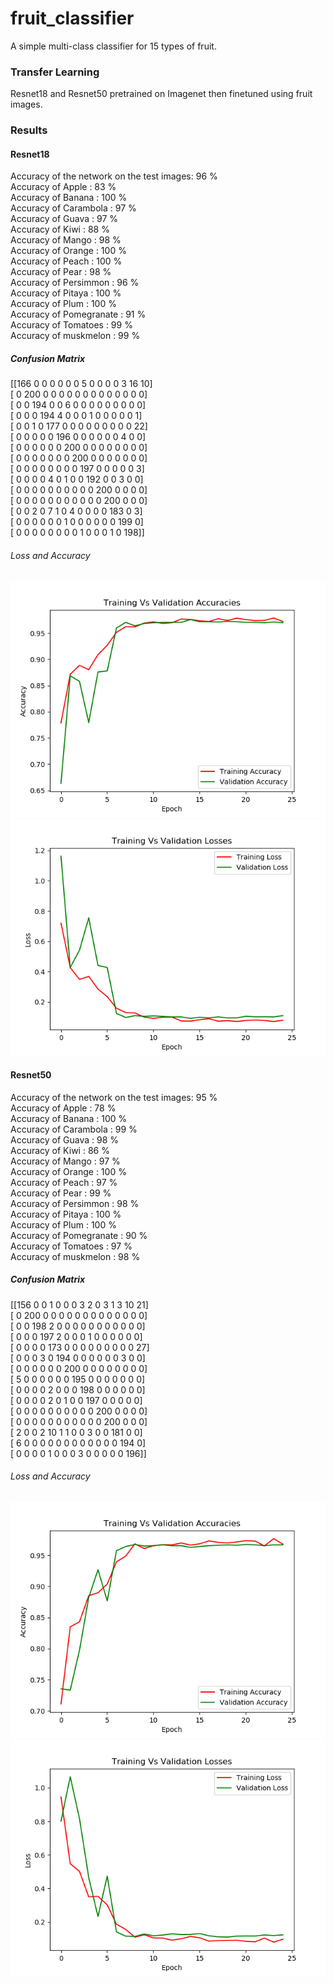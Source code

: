 # fruit_classifier
A simple multi-class classifier for 15 types of fruit.
### Transfer Learning
Resnet18 and Resnet50 pretrained on Imagenet then finetuned using fruit images.
### Results
#### Resnet18
Accuracy of the network on the test images: 96 %  
Accuracy of Apple : 83 %  
Accuracy of Banana : 100 %  
Accuracy of Carambola : 97 %  
Accuracy of Guava : 97 %  
Accuracy of  Kiwi : 88 %  
Accuracy of Mango : 98 %  
Accuracy of Orange : 100 %  
Accuracy of Peach : 100 %  
Accuracy of  Pear : 98 %  
Accuracy of Persimmon : 96 %  
Accuracy of Pitaya : 100 %  
Accuracy of  Plum : 100 %  
Accuracy of Pomegranate : 91 %  
Accuracy of Tomatoes : 99 %  
Accuracy of muskmelon : 99 %  
##### Confusion Matrix
[[166   0   0   0   0   0   0   5   0   0   0   0   3  16  10]  
 [  0 200   0   0   0   0   0   0   0   0   0   0   0   0   0]  
 [  0   0 194   0   0   6   0   0   0   0   0   0   0   0   0]  
 [  0   0   0 194   4   0   0   0   1   0   0   0   0   0   1]  
 [  0   0   1   0 177   0   0   0   0   0   0   0   0   0  22]  
 [  0   0   0   0   0 196   0   0   0   0   0   0   4   0   0]  
 [  0   0   0   0   0   0 200   0   0   0   0   0   0   0   0]  
 [  0   0   0   0   0   0   0 200   0   0   0   0   0   0   0]  
 [  0   0   0   0   0   0   0   0 197   0   0   0   0   0   3]  
 [  0   0   0   0   4   0   1   0   0 192   0   0   3   0   0]  
 [  0   0   0   0   0   0   0   0   0   0 200   0   0   0   0]  
 [  0   0   0   0   0   0   0   0   0   0   0 200   0   0   0]  
 [  0   0   2   0   7   1   0   4   0   0   0   0 183   0   3]  
 [  0   0   0   0   0   0   1   0   0   0   0   0   0 199   0]  
 [  0   0   0   0   0   0   0   0   1   0   0   0   1   0 198]]  
 ###### Loss and Accuracy
![Training vs Validation Accuracy for Resnet18](resnet18_train_val_acc.png) 
![Training vs Validation Loss for Resnet18](resnet18_train_val_loss.png) 

#### Resnet50
Accuracy of the network on the test images: 95 %  
Accuracy of Apple : 78 %  
Accuracy of Banana : 100 %  
Accuracy of Carambola : 99 %  
Accuracy of Guava : 98 %  
Accuracy of  Kiwi : 86 %  
Accuracy of Mango : 97 %  
Accuracy of Orange : 100 %  
Accuracy of Peach : 97 %  
Accuracy of  Pear : 99 %  
Accuracy of Persimmon : 98 %  
Accuracy of Pitaya : 100 %  
Accuracy of  Plum : 100 %  
Accuracy of Pomegranate : 90 %  
Accuracy of Tomatoes : 97 %  
Accuracy of muskmelon : 98 %  
##### Confusion Matrix
[[156   0   0   1   0   0   0   3   2   0   3   1   3  10  21]  
 [  0 200   0   0   0   0   0   0   0   0   0   0   0   0   0]  
 [  0   0 198   2   0   0   0   0   0   0   0   0   0   0   0]  
 [  0   0   0 197   2   0   0   0   1   0   0   0   0   0   0]  
 [  0   0   0   0 173   0   0   0   0   0   0   0   0   0  27]  
 [  0   0   0   3   0 194   0   0   0   0   0   0   3   0   0]  
 [  0   0   0   0   0   0 200   0   0   0   0   0   0   0   0]  
 [  5   0   0   0   0   0   0 195   0   0   0   0   0   0   0]  
 [  0   0   0   0   2   0   0   0 198   0   0   0   0   0   0]  
 [  0   0   0   0   2   0   1   0   0 197   0   0   0   0   0]  
 [  0   0   0   0   0   0   0   0   0   0 200   0   0   0   0]  
 [  0   0   0   0   0   0   0   0   0   0   0 200   0   0   0]  
 [  2   0   0   2  10   1   1   0   0   3   0   0 181   0   0]  
 [  6   0   0   0   0   0   0   0   0   0   0   0   0 194   0]  
 [  0   0   0   0   1   0   0   0   3   0   0   0   0   0 196]]  
 ###### Loss and Accuracy
![Training vs Validation Accuracy for Resnet50](resnet50_train_val_acc.png)
![Training vs Validation Loss for Resnet50](resnet50_train_val_loss.png) 
